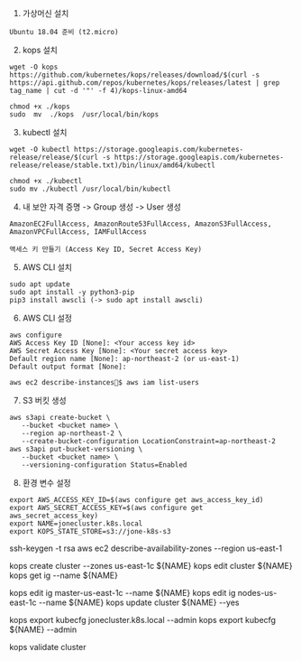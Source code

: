 1. 가상머신 설치
```
Ubuntu 18.04 준비 (t2.micro)
```

2. kops 설치
```
wget -O kops https://github.com/kubernetes/kops/releases/download/$(curl -s https://api.github.com/repos/kubernetes/kops/releases/latest | grep tag_name | cut -d '"' -f 4)/kops-linux-amd64
```
```
chmod +x ./kops
sudo  mv  ./kops  /usr/local/bin/kops
```

3. kubectl 설치
```
wget -O kubectl https://storage.googleapis.com/kubernetes-release/release/$(curl -s https://storage.googleapis.com/kubernetes-release/release/stable.txt)/bin/linux/amd64/kubectl
```
```
chmod +x ./kubectl
sudo mv ./kubectl /usr/local/bin/kubectl
```

4. 내 보안 자격 증명 -> Group 생성 -> User 생성
```
AmazonEC2FullAccess, AmazonRoute53FullAccess, AmazonS3FullAccess, AmazonVPCFullAccess, IAMFullAccess
```
```
액세스 키 만들기 (Access Key ID, Secret Access Key)
```

5. AWS CLI 설치
```
sudo apt update
sudo apt install -y python3-pip
pip3 install awscli (-> sudo apt install awscli)
```
6. AWS CLI 설정
```
aws configure
AWS Access Key ID [None]: <Your access key id>
AWS Secret Access Key [None]: <Your secret access key>
Default region name [None]: ap-northeast-2 (or us-east-1)
Default output format [None]:
```
```
aws ec2 describe-instances$ aws iam list-users
```

7. S3 버킷 생성
```
aws s3api create-bucket \
   --bucket <bucket name> \
   --region ap-northeast-2 \
   --create-bucket-configuration LocationConstraint=ap-northeast-2
aws s3api put-bucket-versioning \
   --bucket <bucket name> \
   --versioning-configuration Status=Enabled
```

8. 환경 변수 설정
```
export AWS_ACCESS_KEY_ID=$(aws configure get aws_access_key_id)
export AWS_SECRET_ACCESS_KEY=$(aws configure get aws_secret_access_key)
export NAME=jonecluster.k8s.local
export KOPS_STATE_STORE=s3://jone-k8s-s3
```

ssh-keygen -t rsa
aws ec2 describe-availability-zones --region us-east-1

kops create cluster --zones us-east-1c ${NAME}
kops edit cluster ${NAME}
kops get ig --name  ${NAME}

kops edit ig master-us-east-1c --name ${NAME}
kops edit ig nodes-us-east-1c --name ${NAME}
kops update cluster ${NAME} --yes

kops export kubecfg jonecluster.k8s.local --admin
kops export kubecfg ${NAME} --admin

kops validate cluster 
